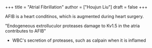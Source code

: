 +++
title = "Atrial Fibrillation"
author = ["Houjun Liu"]
draft = false
+++

AFIB is a heart conditinos, which is augmented during heart surgery.

"Endogeneous extrolluculor proteases damage to Kv1.5 in the atria contributes to AFIB"

-   WBC's secretion of proteases, such as calpain when it is inflamed